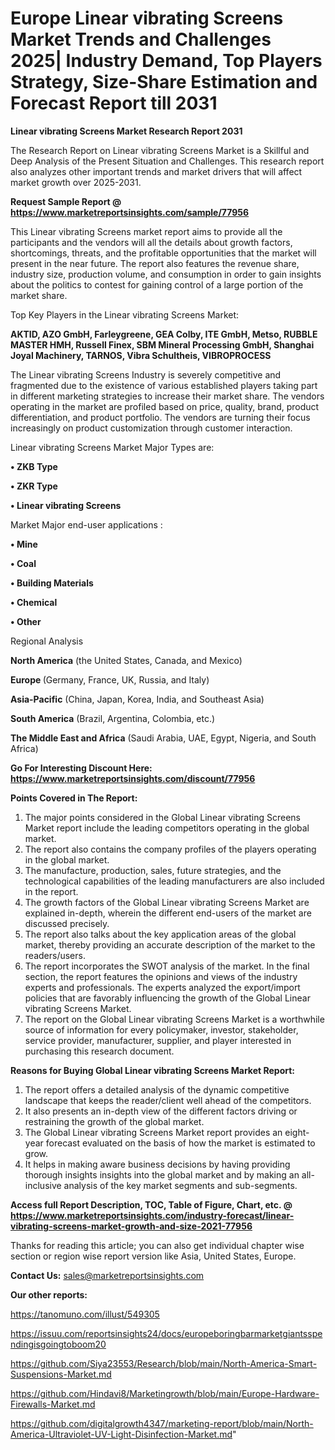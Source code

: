 # Europe Linear vibrating Screens Market Trends and Challenges 2025| Industry Demand, Top Players Strategy, Size-Share Estimation and Forecast Report till 2031

<strong>Linear vibrating Screens Market Research Report 2031</strong>

The Research Report on Linear vibrating Screens Market is a Skillful and Deep Analysis of the Present Situation and Challenges. This research report also analyzes other important trends and market drivers that will affect market growth over 2025-2031.

<strong>Request Sample Report @ <a href=https://www.marketreportsinsights.com/sample/77956>https://www.marketreportsinsights.com/sample/77956</a></strong>

This Linear vibrating Screens market report aims to provide all the participants and the vendors will all the details about growth factors, shortcomings, threats, and the profitable opportunities that the market will present in the near future. The report also features the revenue share, industry size, production volume, and consumption in order to gain insights about the politics to contest for gaining control of a large portion of the market share.

Top Key Players in the Linear vibrating Screens Market:

<strong>AKTID, AZO GmbH, Farleygreene, GEA Colby, ITE GmbH, Metso, RUBBLE MASTER HMH, Russell Finex, SBM Mineral Processing GmbH, Shanghai Joyal Machinery, TARNOS, Vibra Schultheis, VIBROPROCESS</strong>

The Linear vibrating Screens Industry is severely competitive and fragmented due to the existence of various established players taking part in different marketing strategies to increase their market share. The vendors operating in the market are profiled based on price, quality, brand, product differentiation, and product portfolio. The vendors are turning their focus increasingly on product customization through customer interaction.

Linear vibrating Screens Market Major Types are:

<strong>• ZKB Type

• ZKR Type

• Linear vibrating Screens</strong>

Market Major end-user applications :

<strong>• Mine

• Coal

• Building Materials

• Chemical

• Other</strong>

Regional Analysis

</u><strong><b>North America</b></strong> (the United States, Canada, and Mexico)

<strong><b>Europe </b></strong>(Germany, France, UK, Russia, and Italy)

<strong><b>Asia-Pacific</b></strong> (China, Japan, Korea, India, and Southeast Asia)

<strong><b>South America</b></strong> (Brazil, Argentina, Colombia, etc.)

<strong><b>The Middle East and Africa</b></strong> (Saudi Arabia, UAE, Egypt, Nigeria, and South Africa)

<strong>Go For Interesting Discount Here: <a href=https://www.marketreportsinsights.com/discount/77956>https://www.marketreportsinsights.com/discount/77956</a></strong>

<strong>Points Covered in The Report:</strong>
<ol>
  <li>The major points considered in the Global Linear vibrating Screens Market report include the leading competitors operating in the global market.</li>
  <li>The report also contains the company profiles of the players operating in the global market.</li>
  <li>The manufacture, production, sales, future strategies, and the technological capabilities of the leading manufacturers are also included in the report.</li>
  <li>The growth factors of the Global Linear vibrating Screens Market are explained in-depth, wherein the different end-users of the market are discussed precisely.</li>
  <li>The report also talks about the key application areas of the global market, thereby providing an accurate description of the market to the readers/users.</li>
  <li>The report incorporates the SWOT analysis of the market. In the final section, the report features the opinions and views of the industry experts and professionals. The experts analyzed the export/import policies that are favorably influencing the growth of the Global Linear vibrating Screens Market.</li>
  <li>The report on the Global Linear vibrating Screens Market is a worthwhile source of information for every policymaker, investor, stakeholder, service provider, manufacturer, supplier, and player interested in purchasing this research document.</li>
</ol>
<strong>Reasons for Buying Global Linear vibrating Screens Market Report:</strong>

<ol>
  <li>The report offers a detailed analysis of the dynamic competitive landscape that keeps the reader/client well ahead of the competitors.</li>
  <li>It also presents an in-depth view of the different factors driving or restraining the growth of the global market.</li>
  <li>The Global Linear vibrating Screens Market report provides an eight-year forecast evaluated on the basis of how the market is estimated to grow.</li>
  <li>It helps in making aware business decisions by having providing thorough insights insights into the global market and by making an all-inclusive analysis of the key market segments and sub-segments.</li>
</ol>
<strong>Access full Report Description, TOC, Table of Figure, Chart, etc. @ <a href=https://www.marketreportsinsights.com/industry-forecast/linear-vibrating-screens-market-growth-and-size-2021-77956>https://www.marketreportsinsights.com/industry-forecast/linear-vibrating-screens-market-growth-and-size-2021-77956</a></strong>


Thanks for reading this article; you can also get individual chapter wise section or region wise report version like Asia, United States, Europe.

<strong>Contact Us:</strong>
sales@marketreportsinsights.com

<strong>Our other reports:</strong>

<a href=https://tanomuno.com/illust/549305>https://tanomuno.com/illust/549305</a>

<a href=https://issuu.com/reportsinsights24/docs/europeboringbarmarketgiantsspendingisgoingtoboom20>https://issuu.com/reportsinsights24/docs/europeboringbarmarketgiantsspendingisgoingtoboom20</a>

<a href=https://github.com/Siya23553/Research/blob/main/North-America-Smart-Suspensions-Market.md>https://github.com/Siya23553/Research/blob/main/North-America-Smart-Suspensions-Market.md</a>

<a href=https://github.com/Hindavi8/Marketingrowth/blob/main/Europe-Hardware-Firewalls-Market.md>https://github.com/Hindavi8/Marketingrowth/blob/main/Europe-Hardware-Firewalls-Market.md</a>

<a href=https://github.com/digitalgrowth4347/marketing-report/blob/main/North-America-Ultraviolet-UV-Light-Disinfection-Market.md>https://github.com/digitalgrowth4347/marketing-report/blob/main/North-America-Ultraviolet-UV-Light-Disinfection-Market.md</a>"
